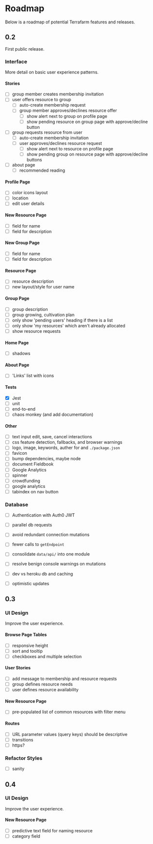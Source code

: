 # Roadmap

Below is a roadmap of potential Terrafarm features and releases.

## 0.2

First public release.

### Interface

More detail on basic user experience patterns.

#### Stories
- [ ] group member creates membership invitation
- [ ] user offers resource to group
  - [ ] auto-create membership request
  - [ ] group member approves/declines resource offer
    - [ ] show alert next to group on profile page
    - [ ] show pending resource on group page with approve/decline button
- [ ] group requests resource from user
  - [ ] auto-create membership invitation
  - [ ] user approves/declines resource request
    - [ ] show alert next to resource on profile page
    - [ ] show pending group on resource page with approve/decline buttons
- [ ] about page
  - [ ] recommended reading

#### Profile Page
- [ ] color icons layout
- [ ] location
- [ ] edit user details

#### New Resource Page
- [ ] field for name
- [ ] field for description

#### New Group Page
- [ ] field for name
- [ ] field for description

#### Resource Page
- [ ] resource description
- [ ] new layout/style for user name

#### Group Page
- [ ] group description
- [ ] group growing, cultivation plan
- [ ] only show 'pending users' heading if there is a list
- [ ] only show 'my resources' which aren't already allocated
- [ ] show resource requests

#### Home Page
- [ ] shadows

#### About Page
- [ ] 'Links' list with icons

#### Tests
- [x] Jest
- [ ] unit
- [ ] end-to-end
- [ ] chaos monkey (and add documentation)

#### Other
- [ ] text input edit, save, cancel interactions
- [ ] css feature detection, fallbacks, and browser warnings
- [ ] logo, image, keywords, auther for and `./package.json`
- [ ] favicon
- [ ] bump dependencies, maybe node
- [ ] document Fieldbook
- [ ] Google Analytics
- [ ] spinner
- [ ] crowdfunding
- [ ] google analytics
- [ ] tabindex on nav button

### Database
- [ ] Authentication with Auth0 JWT
- [ ] parallel db requests
- [ ] avoid redundant connection mutations
- [ ] fewer calls to `getEndpoint`
- [ ] consolidate `data/api/` into one module
- [ ] resolve benign console warnings on mutations
- [ ] dev vs heroku db and caching
- [ ] optimistic updates


## 0.3

### UI Design

Improve the user experience.

#### Browse Page Tables
- [ ] responsive height
- [ ] sort and tooltip
- [ ] checkboxes and multiple selection

#### User Stories
- [ ] add message to membership and resource requests
- [ ] group defines resource needs
- [ ] user defines resource availability

#### New Resource Page
- [ ] pre-populated list of common resources with filter menu

#### Routes
- [ ] URL parameter values (query keys) should be descriptive
- [ ] transitions
- [ ] https?

### Refactor Styles
- [ ] sanity


## 0.4

### UI Design

Improve the user experience.

#### New Resource Page
- [ ] predictive text field for naming resource
- [ ] category field
